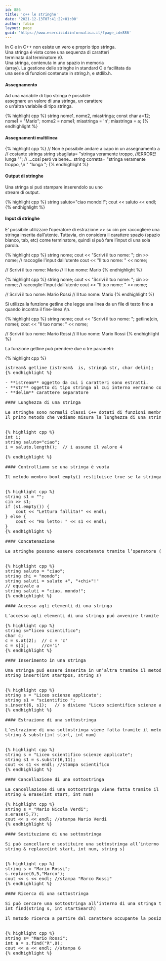 ```yaml
---
id: 886
title: 'c++ le stringhe'
date: '2021-12-13T07:41:22+01:00'
author: fabio
layout: page
guid: 'https://www.esercizidiinformatica.it/?page_id=886'
---
```


In C e in C++ non esiste un vero e proprio tipo stringa.  
Una stringa é vista come una sequenza di caratteri  
terminata dal terminatore \\0.  
Una stringa, contenuta in uno spazio in memoria  
(array). La gestione delle stringhe in standard C é facilitata da  
una serie di funzioni contenute in string.h, e stdlib.h.

#### Assegnamento

Ad una variabile di tipo stringa é possibile  
assegnare un valore di una stringa, un carattere  
o un’altra variabile di tipo stringa.


{% highlight cpp %}
string nome1, nome2, miastringa;
const char a=12;
nome1 = "Mario";
nome2 = nome1;
miastringa = 'n';
miastringa = a;
{% endhighlight %}

#### Assegnamenti multilinea


{% highlight cpp %}
// Non é possibile andare a capo in un assegnamento a
// costante stringa
string sbagliata= "stringa veramente troppo, //ERRORE!
lunga "";
// ...cosí peró va bene...
string corretta= "stringa veramente troppo, \n "
"lunga ";
{% endhighlight %}

#### Output di stringhe

Una stringa si puó stampare inserendolo su uno  
stream di output.

{% highlight cpp %}
string saluto="ciao mondo!!";
cout << saluto  << endl;
{% endhighlight %}

#### Input di stringhe

E’ possibile utilizzare l’operatore di estrazione &gt;&gt; su cin per raccogliere una stringa inserita dall’utente. Tuttavia, cin considera il carattere spazio (spazio bianco, tab, etc) come terminatore, quindi si può fare l’input di una sola parola.


{% highlight cpp %}
string nome;
cout << "Scrivi il tuo nome: ";
cin >> nome; // raccoglie l'input dall'utente
cout << "Il tuo nome: " << nome;

// Scrivi il tuo nome:  Mario
// Il tuo nome: Mario
{% endhighlight %}

{% highlight cpp %}
string nome;
cout << "Scrivi il tuo nome: ";
cin >> nome; // raccoglie l'input dall'utente
cout << "Il tuo nome: " << nome;

// Scrivi il tuo nome:  Mario  Rossi
// Il tuo nome: Mario
{% endhighlight %}

</div>Si utilizza la funzione getline che legge una linea da un file di testo fino a quando incontra il fine-linea \\n.


{% highlight cpp %}
string nome;
cout << "Scrivi il tuo nome: ";
getline(cin, nome);
cout << "Il tuo nome: " << nome;

// Scrivi il tuo nome:  Mario  Rossi
// Il tuo nome: Mario  Rossi
{% endhighlight %}

</div>La funzione getline può prendere due o tre parametri:

{% highlight cpp %}
<pre class="wp-block-preformatted">istream& getline (istream&  is, string& str, char delim);
{% endhighlight %}

- **istream** oggetto da cui i caratteri sono estratti.
- **str** oggetto di tipo stringa al cui interno verranno conservati i caratteri recuperat.
- **delim** carattere separatore

#### Lunghezza di una stringa

Le stringhe sono normali classi C++ dotati di funzioni membro  
Il primo metodo che vediamo misura la lunghezza di una stringa.


{% highlight cpp %}
int i;
string saluto="ciao";
i = saluto.length();  // i assume il valore 4

{% endhighlight %}

#### Controlliamo se una stringa è vuota

Il metodo membro bool empty() restituisce true se la stringa non contiene alcun carattere e false altrimenti.


{% highlight cpp %}
string s1 = "";
cin >> s1;
if (s1.empty()) {
    cout << "Lettura fallita!" << endl;
} else {
    cout << "Ho letto: " << s1 << endl;
}
{% endhighlight %}

#### Concatenazione

Le stringhe possono essere concatenate tramite l’operatore (+)


{% highlight cpp %}
string saluto = "ciao";
string chi = "mondo";
string saluti = saluto +", "+chi+"!"
// equivale a 
string saluti = "ciao, mondo!";
{% endhighlight %}

#### Accesso agli elementi di una stringa

L’accesso agli elementi di una stringa puó avvenire tramite funzione membro at(int i) o tramite operatore \[\]. Il primo carattere é alla posizione zero.

{% highlight cpp %}
string s="liceo scientifico";
char c;
c = s.at(2);  // c = 'c'
c = s[1];     //c='i'
{% endhighlight %}

#### Inserimento in una stringa

Una stringa puó essere inserita in un’altra tramite il metodo:  
string insert(int startpos, string s)


{% highlight cpp %}
string s = "Liceo scienze applicate";
string s1 = "scientifico ";
s.insert(6, s1);   // s diviene "Liceo scientifico scienze applicate"
{% endhighlight %}

#### Estrazione di una sottostringa

L’estrazione di una sottostringa viene fatta tramite il metodo  
string &amp; substr(int start, int num)


{% highlight cpp %}
string s = "Liceo scientifico scienze applicate";
string s1 = s.substr(6,11);
cout << s1 << endl; //stampa scientifico
{% endhighlight %}

#### Cancellazione di una sottostringa

La cancellazione di una sottostringa viene fatta tramite il metodo  
string &amp; erase(int start, int num)

{% highlight cpp %}
string s = "Mario Nicola Verdi";
s.erase(5,7);
cout << s << endl; //stampa Mario Verdi
{% endhighlight %}

#### Sostituzione di una sottostringa

Si puó cancellare e sostituire una sottostringa all’interno di una stringa tramite il metodo  
string &amp; replace(int start, int num, string s)


{% highlight cpp %}
string s = "Mario Rossi";
s.replace(0,5,"Marco");
cout << s << endl; //stampa "Marco Rossi"
{% endhighlight %}

#### Ricerca di una sottostringa

Si puó cercare una sottostringa all’interno di una stringa tramite il metodo  
int find(string s, int startSearch)

Il metodo ricerca a partire dal carattere occupante la posizione ad indice startSearch e restituisce il numero intero indicante la posizione in cui la sottostringa inizia.


{% highlight cpp %}
string s= "Mario Rossi";
int a = s.find("R",0);
cout << a << endl; //stampa 6
{% endhighlight %}
